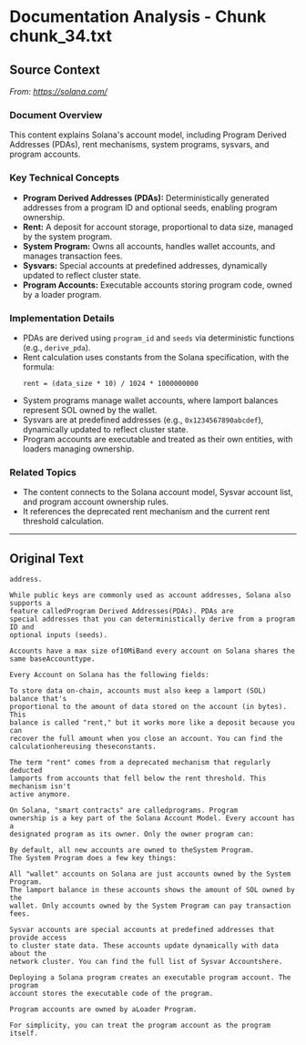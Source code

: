 # Documentation Analysis - Chunk chunk_34.txt

## Source Context
*From: https://solana.com/*

### Document Overview  
This content explains Solana's account model, including Program Derived Addresses (PDAs), rent mechanisms, system programs, sysvars, and program accounts.  

### Key Technical Concepts  
- **Program Derived Addresses (PDAs):** Deterministically generated addresses from a program ID and optional seeds, enabling program ownership.  
- **Rent:** A deposit for account storage, proportional to data size, managed by the system program.  
- **System Program:** Owns all accounts, handles wallet accounts, and manages transaction fees.  
- **Sysvars:** Special accounts at predefined addresses, dynamically updated to reflect cluster state.  
- **Program Accounts:** Executable accounts storing program code, owned by a loader program.  

### Implementation Details  
- PDAs are derived using `program_id` and `seeds` via deterministic functions (e.g., `derive_pda`).  
- Rent calculation uses constants from the Solana specification, with the formula:  
  ```
  rent = (data_size * 10) / 1024 * 1000000000
  ```  
- System programs manage wallet accounts, where lamport balances represent SOL owned by the wallet.  
- Sysvars are at predefined addresses (e.g., `0x1234567890abcdef`), dynamically updated to reflect cluster state.  
- Program accounts are executable and treated as their own entities, with loaders managing ownership.  

### Related Topics  
- The content connects to the Solana account model, Sysvar account list, and program account ownership rules.  
- It references the deprecated rent mechanism and the current rent threshold calculation.

---

## Original Text
```
address.

While public keys are commonly used as account addresses, Solana also supports a
feature calledProgram Derived Addresses(PDAs). PDAs are
special addresses that you can deterministically derive from a program ID and
optional inputs (seeds).

Accounts have a max size of10MiBand every account on Solana shares the same baseAccounttype.

Every Account on Solana has the following fields:

To store data on-chain, accounts must also keep a lamport (SOL) balance that's
proportional to the amount of data stored on the account (in bytes). This
balance is called "rent," but it works more like a deposit because you can
recover the full amount when you close an account. You can find the calculationhereusing theseconstants.

The term "rent" comes from a deprecated mechanism that regularly deducted
lamports from accounts that fell below the rent threshold. This mechanism isn't
active anymore.

On Solana, "smart contracts" are calledprograms. Program
ownership is a key part of the Solana Account Model. Every account has a
designated program as its owner. Only the owner program can:

By default, all new accounts are owned to theSystem Program.
The System Program does a few key things:

All "wallet" accounts on Solana are just accounts owned by the System Program.
The lamport balance in these accounts shows the amount of SOL owned by the
wallet. Only accounts owned by the System Program can pay transaction fees.

Sysvar accounts are special accounts at predefined addresses that provide access
to cluster state data. These accounts update dynamically with data about the
network cluster. You can find the full list of Sysvar Accountshere.

Deploying a Solana program creates an executable program account. The program
account stores the executable code of the program.

Program accounts are owned by aLoader Program.

For simplicity, you can treat the program account as the program itself.
```